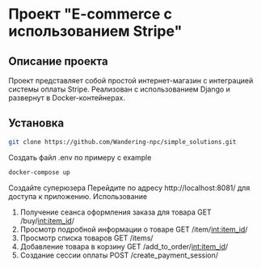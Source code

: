 # Проект "E-commerce с использованием Stripe"

## Описание проекта

Проект представляет собой простой интернет-магазин с интеграцией системы оплаты Stripe. Реализован с использованием Django и развернут в Docker-контейнерах.

## Установка

```bash
git clone https://github.com/Wandering-npc/simple_solutions.git
```
Создать файл .env по примеру с example
```bash
docker-compose up
```
Создайте суперюзера
Перейдите по адресу http://localhost:8081/ для доступа к приложению.
Использование
1. Получение сеанса оформления заказа для товара
GET /buy/<int:item_id>/
2. Просмотр подробной информации о товаре
GET /item/<int:item_id>/
3. Просмотр списка товаров
GET /items/
4. Добавление товара в корзину
GET /add_to_order/<int:item_id>/
5. Создание сессии оплаты
POST /create_payment_session/